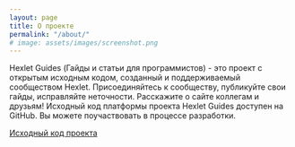```yaml
---
layout: page
title: О проекте
permalink: "/about/"
# image: assets/images/screenshot.png
---
```


Hexlet Guides (Гайды и статьи для программистов) - это проект с открытым исходным кодом, созданный и поддерживаемый сообществом Hexlet. Присоединяйтесь к сообществу, публикуйте свои гайды, исправляйте неточности. Расскажите о сайте коллегам и друзьям! Исходный код платформы проекта Hexlet Guides доступен на GitHub. Вы можете поучаствовать в процессе разработки.

[Исходный код проекта](https://github.com/Hexlet/hexletguides.github.io)

